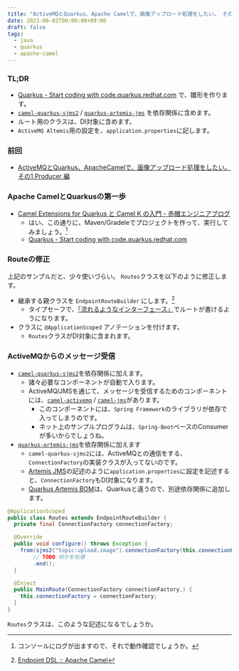 ```yaml
---
title: "ActiveMQとQuarkus、Apache Camelで、画像アップロード処理をしたい。 その2 Consumer/Apache Camel編"
date: 2023-06-02T00:00:00+09:00
draft: false
tags:
  - java
  - quarkus
  - apache-camel
---
```


### TL;DR

- [Quarkus - Start coding with code.quarkus.redhat.com](https://code.quarkus.redhat.com/ "Quarkus - Start coding with code.quarkus.redhat.com") で、雛形を作ります。
- [`camel-quarkus-sjms2`](https://mvnrepository.com/artifact/org.apache.camel.quarkus/camel-quarkus-sjms2) / [`quarkus-artemis-jms`](https://mvnrepository.com/artifact/io.quarkiverse.artemis/quarkus-artemis-jms) を依存関係に含めます。
- ルート用のクラスは、DI対象に含めます。
- `ActiveMQ Altemis`用の設定を、`application.properties`に記します。

### 前回

- [ActiveMQとQuarkus、ApacheCamelで、画像アップロード処理をしたい。 その1 Producer 編](/techlog/posts/20230529_jms_producer/)

### Apache CamelとQuarkusの第一歩

- [Camel Extensions for Quarkus と Camel K の入門 - 赤帽エンジニアブログ](https://rheb.hatenablog.com/entry/2022/06/28/120434)
    - はい、この通りに、Maven/Gradeleでプロジェクトを作って、実行してみましょう。[^1]
    - [Quarkus - Start coding with code.quarkus.redhat.com](https://code.quarkus.redhat.com/ "Quarkus - Start coding with code.quarkus.redhat.com")

### Routeの修正

上記のサンプルだと、少々使いづらい。 `Routes`クラスを以下のように修正します。

- 継承する親クラスを `EndpointRouteBuilder` にします。[^2]
    - タイプセーフで、[「流れるようなインターフェース」](https://bliki-ja.github.io/FluentInterface/ "流れるようなインタフェース - Martin Fowler's Bliki (ja)")でルートが書けるようになります。
- クラスに `@ApplicationScoped` アノテーションを付けます。
    - `Routes`クラスがDI対象に含まれます。

### ActiveMQからのメッセージ受信

- [`camel-quarkus-sjms2`](https://mvnrepository.com/artifact/org.apache.camel.quarkus/camel-quarkus-sjms2)を依存関係に加えます。
    - 諸々必要なコンポーネントが自動で入ります。
    - ActiveMQ/JMSを通じて、メッセージを受信するためのコンポーネントには、[`camel-activemq`](https://camel.apache.org/components/3.20.x/activemq-component.html) / [`camel-jms`](https://camel.apache.org/components/3.20.x/jms-component.html)があります。
        - このコンポーネントには、`Spring Framework`のライブラリが依存で入ってしまうのです。
        - ネット上のサンプルプログラムは、`Spring-Boot`ベースのConsumerが多いからでしょうね。
- [`quarkus-artemis-jms`](https://mvnrepository.com/artifact/io.quarkiverse.artemis/quarkus-artemis-jms)を依存関係に加えます
    - `camel-quarkus-sjms2`には、ActiveMQとの通信をする、`ConnectionFactory`の実装クラスが入ってないのです。
    - [Artemis JMS](https://ja.quarkus.io/guides/jms#artemis-jms)の記述のように`application.properties`に設定を記述すると、`ConnectionFactory`もDI対象になります。
    - [Quarkus Artemis BOM](https://mvnrepository.com/artifact/io.quarkiverse.artemis/quarkus-artemis-bom)は、Quarkusと違うので、別途依存関係に追加します。

```java
@ApplicationScoped
public class Routes extends EndpointRouteBuilder {
  private final ConnectionFactory connectionFactory;

  @Override
  public void configure() throws Exception {
    from(sjms2("topic:upload.image").connectionFactory(this.connectionFactory))
        // TODO 何かを処理
        .end();
  }

  @Inject
  public MainRoute(ConnectionFactory connectionFactory,) {
    this.connectionFactory = connectionFactory;
  }
}
```

`Routes`クラスは、このような記述になるでしょうか。

[^1]: コンソールにログが出ますので、それで動作確認でしょうか。
[^2]: [Endpoint DSL :: Apache Camel](https://camel.apache.org/manual/Endpoint-dsl.html "Endpoint DSL :: Apache Camel")

